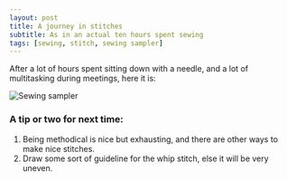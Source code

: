 ```yaml
---
layout: post
title: A journey in stitches
subtitle: As in an actual ten hours spent sewing
tags: [sewing, stitch, sewing sampler]
---
```


After a lot of hours spent sitting down with a needle, and a lot of multitasking during meetings, here it is:

![Sewing sampler](https://21mdr1.github.io/img/sewing_sampler.jpg)

### A tip or two for next time:
1. Being methodical is nice but exhausting, and there are other ways to make nice stitches.
2. Draw some sort of guideline for the whip stitch, else it will be very uneven.
